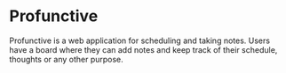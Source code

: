 # Profunctive
Profunctive is a web application for scheduling and taking notes. Users have a board where they can add notes and keep track of their schedule, thoughts or any other purpose.

